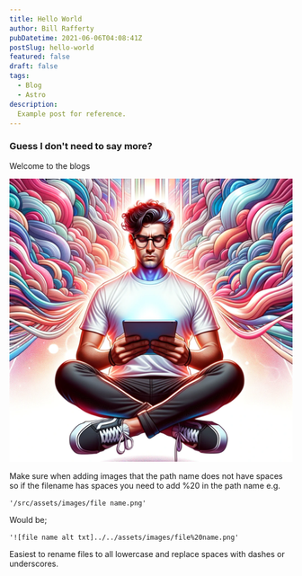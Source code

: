 ```yaml
---
title: Hello World
author: Bill Rafferty
pubDatetime: 2021-06-06T04:08:41Z
postSlug: hello-world
featured: false
draft: false
tags:
  - Blog
  - Astro
description:
  Example post for reference.
---
```

### Guess I don't need to say more?

Welcome to the blogs

![Old guy floating](../../assets/images/glasses-looking-at-ipad.png)

Make sure when adding images that the path name does not have spaces so if the filename has spaces you need to add %20 in the path name e.g.  
```
'/src/assets/images/file name.png'
```
Would be;
```
'![file name alt txt]../../assets/images/file%20name.png'
```

Easiest to rename files to all lowercase and replace spaces with dashes or underscores.






